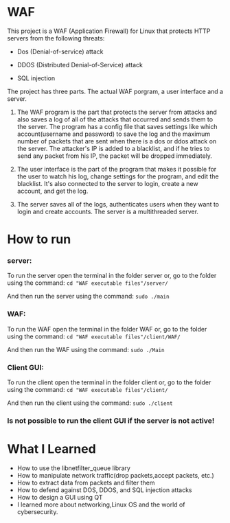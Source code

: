 # WAF

This project is a WAF (Application Firewall) for Linux that protects HTTP servers from the following threats:

* Dos (Denial-of-service) attack

* DDOS (Distributed Denial-of-Service) attack

* SQL injection

The project has three parts. The actual WAF porgram, a user interface and a server.

1. The WAF program is the part that protects the server from attacks and also saves a log of all of the attacks that occurred and sends them to the server. The program has a config file that saves settings like which account(username and password) to save the log and the maximum number of packets that are sent when there is a dos or ddos attack on the server. The attacker's IP is added to a blacklist, and if he tries to send any packet from his IP, the packet will be dropped immediately.

2. The user interface is the part of the program that makes it possible for the user to watch his log, change settings for the program, and edit the blacklist. It's also connected to the server to login, create a new account, and get the log.

3. The server saves all of the logs, authenticates users when they want to login and create accounts. The server is a multithreaded server.

# How to run
### server:
To run the server open the terminal in the folder server or, go to the folder using the command:
  `cd "WAF executable files"/server/`
  
And then run the server using the command:
  `sudo ./main`

### WAF:
To run the WAF open the terminal in the folder WAF or, go to the folder using the command:
  `cd "WAF executable files"/client/WAF/`
  
And then run the WAF using the command:
  `sudo ./Main`
  

### Client GUI:
To run the client open the terminal in the folder client or, go to the folder using the command:
  `cd "WAF executable files"/client/`
  
And then run the client using the command:
  `sudo ./client`
  
### Is not possible to run the client GUI if the server is not active!

# What I Learned

* How to use the libnetfilter_queue library
* How to manipulate network traffic(drop packets,accept packets, etc.)
* How to extract data from packets and filter them
* How to defend against DOS, DDOS, and SQL injection attacks
* How to design a GUI using QT
* I learned more about networking,Linux OS and the world of cybersecurity.


